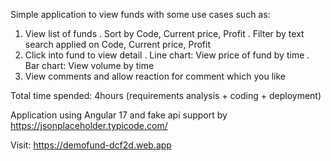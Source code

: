 Simple application to view funds with some use cases such as:
1. View list of funds
    . Sort by Code, Current price, Profit
    . Filter by text search applied on Code, Current price, Profit
2. Click into fund to view detail
   . Line chart: View price of fund by time
   . Bar chart: View volume by time
3. View comments and allow reaction for comment which you like

Total time spended: 4hours (requirements analysis + coding + deployment) 

Application using Angular 17 and fake api support by https://jsonplaceholder.typicode.com/

Visit:  https://demofund-dcf2d.web.app
